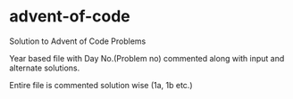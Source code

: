 # advent-of-code

Solution to Advent of Code Problems

Year based file with Day No.(Problem no) commented along with input and alternate solutions.

Entire file is commented solution wise (1a, 1b etc.)
